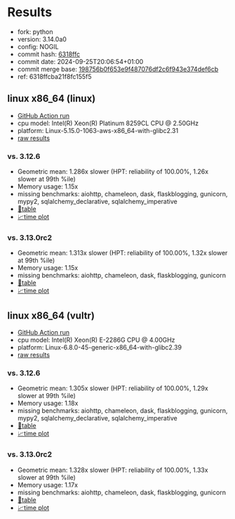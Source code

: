 # Results

- fork: python
- version: 3.14.0a0
- config: NOGIL
- commit hash: [6318ffc](https://github.com/python/cpython/commit/6318ffc)
- commit date: 2024-09-25T20:06:54+01:00
- commit merge base: [198756b0f653e9f487076df2c6f943e374def6cb](https://github.com/python/cpython/commit/198756b0f653e9f487076df2c6f943e374def6cb)
- ref: 6318ffcba21f8fc155f5

## linux x86_64 (linux)

- [GitHub Action run](https://github.com/facebookexperimental/free-threading-benchmarking/actions/runs/11042226213)
- cpu model: Intel(R) Xeon(R) Platinum 8259CL CPU @ 2.50GHz
- platform: Linux-5.15.0-1063-aws-x86_64-with-glibc2.31
- [raw results](bm-20240925-linux-x86_64-python-6318ffcba21f8fc155f5-3.14.0a0-6318ffc.json)

### vs. 3.12.6

- Geometric mean: 1.286x slower (HPT: reliability of 100.00%, 1.26x slower at 99th %ile)
- Memory usage: 1.15x
- missing benchmarks: aiohttp, chameleon, dask, flaskblogging, gunicorn, mypy2, sqlalchemy_declarative, sqlalchemy_imperative
- [📄table](bm-20240925-linux-x86_64-python-6318ffcba21f8fc155f5-3.14.0a0-6318ffc-vs-3.12.6.md)
- [📈time plot](bm-20240925-linux-x86_64-python-6318ffcba21f8fc155f5-3.14.0a0-6318ffc-vs-3.12.6.svg)

### vs. 3.13.0rc2

- Geometric mean: 1.313x slower (HPT: reliability of 100.00%, 1.32x slower at 99th %ile)
- Memory usage: 1.15x
- missing benchmarks: aiohttp, chameleon, dask, flaskblogging, gunicorn
- [📄table](bm-20240925-linux-x86_64-python-6318ffcba21f8fc155f5-3.14.0a0-6318ffc-vs-3.13.0rc2.md)
- [📈time plot](bm-20240925-linux-x86_64-python-6318ffcba21f8fc155f5-3.14.0a0-6318ffc-vs-3.13.0rc2.svg)

## linux x86_64 (vultr)

- [GitHub Action run](https://github.com/facebookexperimental/free-threading-benchmarking/actions/runs/11042224705)
- cpu model: Intel(R) Xeon(R) E-2286G CPU @ 4.00GHz
- platform: Linux-6.8.0-45-generic-x86_64-with-glibc2.39
- [raw results](bm-20240925-vultr-x86_64-python-6318ffcba21f8fc155f5-3.14.0a0-6318ffc.json)

### vs. 3.12.6

- Geometric mean: 1.305x slower (HPT: reliability of 100.00%, 1.29x slower at 99th %ile)
- Memory usage: 1.18x
- missing benchmarks: aiohttp, chameleon, dask, flaskblogging, gunicorn, mypy2, sqlalchemy_declarative, sqlalchemy_imperative
- [📄table](bm-20240925-vultr-x86_64-python-6318ffcba21f8fc155f5-3.14.0a0-6318ffc-vs-3.12.6.md)
- [📈time plot](bm-20240925-vultr-x86_64-python-6318ffcba21f8fc155f5-3.14.0a0-6318ffc-vs-3.12.6.svg)

### vs. 3.13.0rc2

- Geometric mean: 1.328x slower (HPT: reliability of 100.00%, 1.33x slower at 99th %ile)
- Memory usage: 1.17x
- missing benchmarks: aiohttp, chameleon, dask, flaskblogging, gunicorn
- [📄table](bm-20240925-vultr-x86_64-python-6318ffcba21f8fc155f5-3.14.0a0-6318ffc-vs-3.13.0rc2.md)
- [📈time plot](bm-20240925-vultr-x86_64-python-6318ffcba21f8fc155f5-3.14.0a0-6318ffc-vs-3.13.0rc2.svg)

